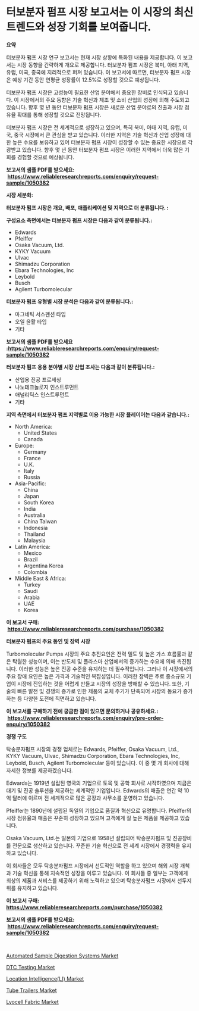<p><h1>터보분자 펌프 시장 보고서는 이 시장의 최신 트렌드와 성장 기회를 보여줍니다.</h1></p><p><strong>요약</strong></p>
<p><p>터보분자 펌프 시장 연구 보고서는 현재 시장 상황에 특화된 내용을 제공합니다. 이 보고서는 시장 동향을 간략하게 개요로 제공합니다. 터보분자 펌프 시장은 북미, 아태 지역, 유럽, 미국, 중국에 지리적으로 퍼져 있습니다. 이 보고서에 따르면, 터보분자 펌프 시장은 예상 기간 동안 연평균 성장률이 12.5%로 성장할 것으로 예상됩니다.</p><p>터보분자 펌프 시장은 고성능이 필요한 산업 분야에서 중요한 장비로 인식되고 있습니다. 이 시장에서의 주요 동향은 기술 혁신과 제조 및 소비 산업의 성장에 의해 주도되고 있습니다. 향후 몇 년 동안 터보분자 펌프 시장은 새로운 산업 분야로의 진출과 시장 점유율 확대를 통해 성장할 것으로 전망됩니다.</p><p>터보분자 펌프 시장은 전 세계적으로 성장하고 있으며, 특히 북미, 아태 지역, 유럽, 미국, 중국 시장에서 큰 관심을 받고 있습니다. 이러한 지역은 기술 혁신과 산업 성장에 대한 높은 수요를 보유하고 있어 터보분자 펌프 시장이 성장할 수 있는 중요한 시장으로 각광받고 있습니다. 향후 몇 년 동안 터보분자 펌프 시장은 이러한 지역에서 더욱 많은 기회를 경험할 것으로 예상됩니다.</p></p>
<p><strong>보고서의 샘플 PDF를 받으세요: &nbsp;<a href="https://www.reliableresearchreports.com/enquiry/request-sample/1050382">https://www.reliableresearchreports.com/enquiry/request-sample/1050382</a></strong></p>
<p><strong>시장 세분화:</strong></p>
<p><strong> 터보분자 펌프 시장은 개요, 배포, 애플리케이션 및 지역으로 더 분류됩니다. :</strong></p>
<p><strong>구성요소 측면에서는 터보분자 펌프 시장은 다음과 같이 분류됩니다.:</strong></p>
<p><ul><li>Edwards</li><li>Pfeiffer</li><li>Osaka Vacuum, Ltd.</li><li>KYKY Vacuum</li><li>Ulvac</li><li>Shimadzu Corporation</li><li>Ebara Technologies, Inc</li><li>Leybold</li><li>Busch</li><li>Agilent Turbomolecular</li></ul></p>
<p><strong> 터보분자 펌프 유형별 시장 분석은 다음과 같이 분류됩니다.:</strong></p>
<p><ul><li>마그네틱 서스펜션 타입</li><li>오일 윤활 타입</li><li>기타</li></ul></p>
<p><strong>보고서의 샘플 PDF를 받으세요 :<a href="https://www.reliableresearchreports.com/enquiry/request-sample/1050382">https://www.reliableresearchreports.com/enquiry/request-sample/1050382</a></strong></p>
<p><strong> 터보분자 펌프 응용 분야별 시장 산업 조사는 다음과 같이 분류됩니다.:</strong></p>
<p><ul><li>산업용 진공 프로세싱</li><li>나노테크놀로지 인스트루먼트</li><li>애널리틱스 인스트루먼트</li><li>기타</li></ul></p>
<p><strong>지역 측면에서 터보분자 펌프 지역별로 이용 가능한 시장 플레이어는 다음과 같습니다.:</strong></p>
<p><ul>
    <li>
        North America:
        <ul>
            <li>United States</li>
            <li>Canada</li>
        </ul>
    </li>
    <li>
        Europe:
        <ul>
            <li>Germany</li>
            <li>France</li>
            <li>U.K.</li>
            <li>Italy</li>
            <li>Russia</li>
        </ul>
    </li>
    <li>
        Asia-Pacific:
        <ul>
            <li>China</li>
            <li>Japan</li>
            <li>South Korea</li>
            <li>India</li>
            <li>Australia</li>
            <li>China Taiwan</li>
            <li>Indonesia</li>
            <li>Thailand</li>
            <li>Malaysia</li>
        </ul>
    </li>
    <li>
        Latin America:
        <ul>
            <li>Mexico</li>
            <li>Brazil</li>
            <li>Argentina Korea</li>
            <li>Colombia</li>
        </ul>
    </li>
    <li>
        Middle East & Africa:
        <ul>
            <li>Turkey</li>
            <li>Saudi</li>
            <li>Arabia</li>
            <li>UAE</li>
            <li>Korea</li>
        </ul>
    </li>
    </ul></p>
<p><strong>이 보고서 구매: &nbsp;<a href="https://www.reliableresearchreports.com/purchase/1050382">https://www.reliableresearchreports.com/purchase/1050382</a></strong></p>
<p><strong>터보분자 펌프의 주요 동인 및 장벽 시장</strong></p>
<p><p>Turbomolecular Pumps 시장의 주요 추진요인은 전력 밀도 및 높은 가스 흐름률과 같은 탁월한 성능이며, 이는 반도체 및 플라스마 산업에서의 증가하는 수요에 의해 촉진됩니다. 이러한 성능은 높은 진공 수준을 유지하는 데 필수적입니다. 그러나 이 시장에서의 주요 장애 요인은 높은 가격과 기술적인 복잡성입니다. 이러한 장벽은 주로 중소규모 기업이 시장에 진입하는 것을 어렵게 만들고 시장의 성장을 방해할 수 있습니다. 또한, 기술의 빠른 발전 및 경쟁의 증가로 인한 제품의 교체 주기가 단축되어 시장의 동요가 증가하는 등 다양한 도전에 직면하고 있습니다.</p></p>
<p><strong>이 보고서를 구매하기 전에 궁금한 점이 있으면 문의하거나 공유하세요.: &nbsp;<a href="https://www.reliableresearchreports.com/enquiry/pre-order-enquiry/1050382">https://www.reliableresearchreports.com/enquiry/pre-order-enquiry/1050382</a></strong></p>
<p><strong>경쟁 구도</strong></p>
<p><p>탁송분자펌프 시장의 경쟁 업체로는 Edwards, Pfeiffer, Osaka Vacuum, Ltd., KYKY Vacuum, Ulvac, Shimadzu Corporation, Ebara Technologies, Inc, Leybold, Busch, Agilent Turbomolecular 등이 있습니다. 이 중 몇 개 회사에 대해 자세한 정보를 제공하겠습니다.</p><p>Edwards는 1919년 설립된 영국의 기업으로 토목 및 공학 회사로 시작하였으며 지금은 대기 및 진공 솔루션을 제공하는 세계적인 기업입니다. Edwards의 매출은 연간 약 10억 달러에 이르며 전 세계적으로 많은 공장과 사무소를 운영하고 있습니다.</p><p>Pfeiffer는 1890년에 설립된 독일의 기업으로 품질과 혁신으로 유명합니다. Pfeiffer의 시장 점유율과 매출은 꾸준히 성장하고 있으며 고객에게 질 높은 제품을 제공하고 있습니다.</p><p>Osaka Vacuum, Ltd.는 일본의 기업으로 1958년 설립되어 탁송분자펌프 및 진공장비를 전문으로 생산하고 있습니다. 꾸준한 기술 혁신으로 전 세계 시장에서 경쟁력을 유지하고 있습니다.</p><p>이 회사들은 모두 탁송분자펌프 시장에서 선도적인 역할을 하고 있으며 해외 시장 개척과 기술 혁신을 통해 지속적인 성장을 이루고 있습니다. 이 회사들 중 일부는 고객에게 최상의 제품과 서비스를 제공하기 위해 노력하고 있으며 탁송분자펌프 시장에서 선두지위를 유지하고 있습니다.</p></p>
<p><strong>이 보고서 구매: &nbsp; <a href="https://www.reliableresearchreports.com/purchase/1050382">https://www.reliableresearchreports.com/purchase/1050382</a></strong></p>
<p><strong>보고서의 샘플 PDF를 받으세요: &nbsp;<a href="https://www.reliableresearchreports.com/enquiry/request-sample/1050382">https://www.reliableresearchreports.com/enquiry/request-sample/1050382</a></strong><strong></strong></p>
<p>&nbsp;</p>
<p><p><a href="https://view.publitas.com/reportprime-1/global-automated-sample-digestion-systems-market-size-and-market-trends-insights-and-projections-from-2023-to-2030/">Automated Sample Digestion Systems Market</a></p><p><a href="https://github.com/joannagoyvaerts/Market-Research-Report-List-1/blob/main/dtc-testing-market.md">DTC Testing Market</a></p><p><a href="https://artistic-helicopter-ca9.notion.site/Location-Intelligence-LI-Market-Offers-Provide-Insightful-Data-for-the-Time-Period-from-2024-to-203-fb1aabf0ef4140c6b396bacfc8547673">Location Intelligence(LI) Market</a></p><p><a href="https://issuu.com/reportprime-2/docs/tube-trailers-market-size-2030.pptx">Tube Trailers Market</a></p><p><a href="https://github.com/lubmix/Market-Research-Report-List-1/blob/main/lyocell-fabric-market.md">Lyocell Fabric Market</a></p></p>